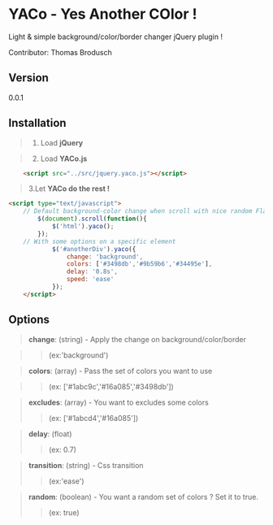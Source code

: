# YACo - Yes Another COlor !
Light & simple background/color/border changer jQuery plugin ! 

Contributor: Thomas Brodusch

Version
---------
0.0.1

Installation
-------------
> 1. Load **jQuery**
	
> 2. Load **YACo.js**
```html
	<script src="../src/jquery.yaco.js"></script>
```

> 3.Let **YACo do the rest !**
```html
<script type="text/javascript">
	// Default background-color change when scroll with nice random Flat colours !
		$(document).scroll(function(){
        	$('html').yaco();
        });
	// With some options on a specific element
			$('#anotherDiv').yaco({
				change: 'background',
				colors: ['#3498db','#9b59b6','#34495e'],
				delay: '0.8s',
				speed: 'ease'
			});
	</script>
```


Options
-----------
> **change**: (string) - Apply the change on background/color/border 
			
>> (ex:'background')
	
>**colors**: (array) - Pass the set of colors you want to use 
			
>>(ex: ['#1abc9c','#16a085','#3498db'])

>**excludes**: (array) - You want to excludes some colors
>>(ex: ['#1abcd4','#16a085'])

>**delay**: (float) 
>>(ex: 0.7)

>**transition**: (string) - Css transition 
>> (ex:'ease')

>**random**: (boolean) - You want a random set of colors ? Set it to true.
>>(ex: true)


	